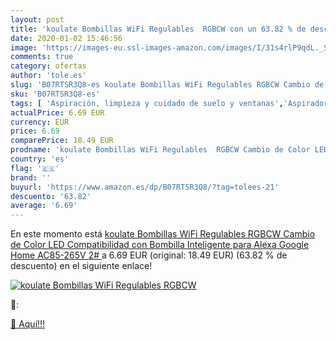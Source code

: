 ```yaml
---
layout: post
title: 'koulate Bombillas WiFi Regulables  RGBCW con un 63.82 % de descuento'
date: 2020-01-02 15:46:56
image: 'https://images-eu.ssl-images-amazon.com/images/I/31s4rlP9qdL._SL400_.jpg'
comments: true
category: ofertas
author: 'tole.es'
slug: 'B07RTSR3Q8-es koulate Bombillas WiFi Regulables RGBCW Cambio de Color...'
sku: 'B07RTSR3Q8-es'
tags: [ 'Aspiración, limpieza y cuidado de suelo y ventanas','Aspiradoras','Hogar y cocina','Robots aspiradores','alexa','google','home', ]
actualPrice: 6.69 EUR
currency: EUR
price: 6.69
comparePrice: 18.49 EUR
prodname: 'koulate Bombillas WiFi Regulables  RGBCW Cambio de Color LED Compatibilidad con Bombilla Inteligente para Alexa Google Home AC85-265V  2# '
country: 'es'
flag: '🇪🇸'
brand: ''
buyurl: 'https://www.amazon.es/dp/B07RTSR3Q8/?tag=tolees-21'
descuento: '63.82'
average: '6.69'
---
```


En este momento está [koulate Bombillas WiFi Regulables  RGBCW Cambio de Color LED Compatibilidad con Bombilla Inteligente para Alexa Google Home AC85-265V  2# ](https://www.amazon.es/dp/B07RTSR3Q8/?tag=tolees-21) a 6.69 EUR (original: 18.49 EUR) (63.82 %  de descuento) en el siguiente enlace!

[![koulate Bombillas WiFi Regulables  RGBCW](https://images-eu.ssl-images-amazon.com/images/I/31s4rlP9qdL._SL400_.jpg)](https://www.amazon.es/dp/B07RTSR3Q8/?tag=tolees-21)

🔎:


[🛒 Aquí!!!](https://www.amazon.es/dp/B07RTSR3Q8/?tag=tolees-21)
